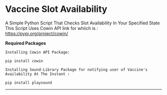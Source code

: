 # Vaccine Slot Availability
 A Simple Python Script That Checks Slot Availability In Your Specified State
 This Script Uses Cowin API link for whiich is : 
 https://pypi.org/project/cowin/
 
**************Required Packages**************
```
Installing Cowin API Package:

pip install cowin

Installing Sound-Library Package for notifying user of Vaccine's Availability At The Instant :

pip install playsound
```
**********************************************
